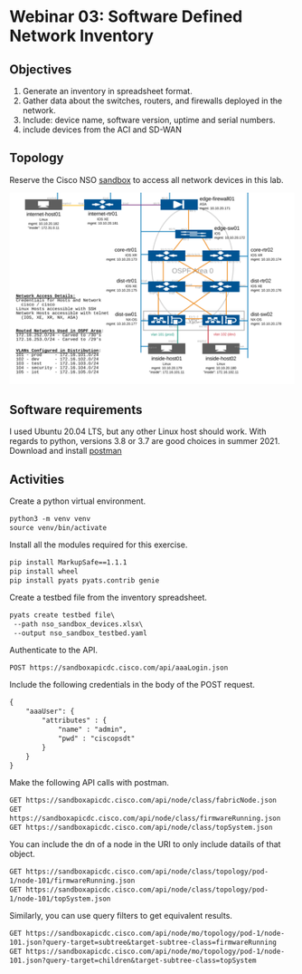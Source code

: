 # Webinar 03: Software Defined Network Inventory  

## Objectives

1. Generate an inventory in spreadsheet format.
2. Gather data about the switches, routers, and firewalls deployed in the network.
3. Include: device name, software version, uptime and serial numbers.
4. include devices from the ACI and SD-WAN

## Topology

Reserve the Cisco NSO [sandbox](https://devnetsandbox.cisco.com/RM/Diagram/Index/43964e62-a13c-4929-bde7-a2f68ad6b27c?diagramType=Topology) 
to access all network devices in this lab.

![Topology](/webinars/web01/topology.PNG)

## Software requirements

I used Ubuntu 20.04 LTS, but any other Linux host should work. 
With regards to python, versions 3.8 or 3.7 are good choices in summer 2021.  
Download and install [postman](https://www.postman.com/downloads/)


## Activities

Create a python virtual environment.

    python3 -m venv venv
    source venv/bin/activate

Install all the modules required for this exercise.

    pip install MarkupSafe==1.1.1
    pip install wheel
    pip install pyats pyats.contrib genie

Create a testbed file from the inventory spreadsheet.

    pyats create testbed file\
     --path nso_sandbox_devices.xlsx\
     --output nso_sandbox_testbed.yaml

Authenticate to the API.

    POST https://sandboxapicdc.cisco.com/api/aaaLogin.json

Include the following credentials in the body of the POST request.

    {
        "aaaUser": {
            "attributes" : {
                "name" : "admin",
                "pwd" : "ciscopsdt"
            }
        }
    }

Make the following API calls with postman.

	GET https://sandboxapicdc.cisco.com/api/node/class/fabricNode.json
    GET https://sandboxapicdc.cisco.com/api/node/class/firmwareRunning.json
    GET https://sandboxapicdc.cisco.com/api/node/class/topSystem.json

You can include the dn of a node in the URI to only include datails of that object.

    GET https://sandboxapicdc.cisco.com/api/node/class/topology/pod-1/node-101/firmwareRunning.json
    GET https://sandboxapicdc.cisco.com/api/node/class/topology/pod-1/node-101/topSystem.json

Similarly, you can use query filters to get equivalent results.

    GET https://sandboxapicdc.cisco.com/api/node/mo/topology/pod-1/node-101.json?query-target=subtree&target-subtree-class=firmwareRunning
    GET https://sandboxapicdc.cisco.com/api/node/mo/topology/pod-1/node-101.json?query-target=children&target-subtree-class=topSystem
